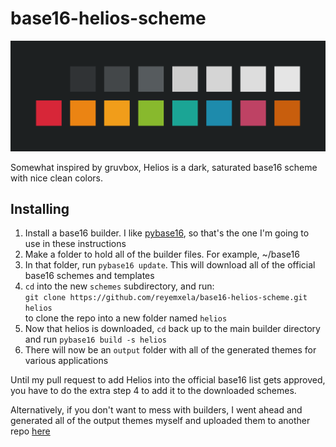 # base16-helios-scheme

<p align="center">
  <img src="./helios-preview.svg" />
</p>

Somewhat inspired by gruvbox, Helios is a dark, saturated base16 scheme with nice clean colors.

## Installing
1. Install a base16 builder. I like [pybase16](https://github.com/InspectorMustache/base16-builder-python), so that's the one I'm going to use in these instructions
2. Make a folder to hold all of the builder files. For example, ~/base16
3. In that folder, run `pybase16 update`. This will download all of the official base16 schemes and templates
4. `cd` into the new `schemes` subdirectory, and run:\
   `git clone https://github.com/reyemxela/base16-helios-scheme.git helios`\
   to clone the repo into a new folder named `helios`
5. Now that helios is downloaded, `cd` back up to the main builder directory and run `pybase16 build -s helios`
6. There will now be an `output` folder with all of the generated themes for various applications

Until my pull request to add Helios into the official base16 list gets approved, you have to do the extra step 4 to add it to the downloaded schemes.

Alternatively, if you don't want to mess with builders, I went ahead and generated all of the output themes myself and uploaded them to another repo [here](https://github.com/reyemxela/base16-helios-exported-themes)
